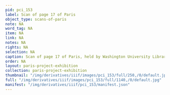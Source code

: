 ```yaml
---
pid: pci_153
label: Scan of page 17 of Paris
object_type: scans-of-paris
note: NA
word_tag: NA
item: NA
link: NA
notes: NA
rights: NA
selection: NA
caption: Scan of page 17 of Paris, held by Washington University Libraries
order: NA
layout: paris-project-exhibition
collection: paris-project-exhibition
thumbnail: "/img/derivatives/iiif/images/pci_153/full/250,/0/default.jpg"
full: "/img/derivatives/iiif/images/pci_153/full/1140,/0/default.jpg"
manifest: "/img/derivatives/iiif/pci_153/manifest.json"
---
```

